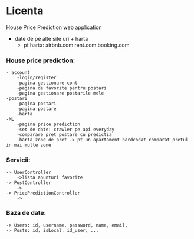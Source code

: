 # Licenta
House Price Prediction web application 
  - date de pe alte site uri + harta
	- pt harta: airbnb.com rent.com booking.com
	
### House price prediction:
	- account
		-login/register
		-pagina gestionare cont
		-pagina de favorite pentru postari
		-pagina gestionare postarile mele
	-postari
		-pagina postari
		-pagina postare
		-harta
	-ML
		-pagina price prediction
		-set de date: crawler pe api everyday
		-comparare pret postare cu predictia
		-harta zone de pret -> pt un apartament hardcodat comparat pretul in mai multe zone

### Servicii:
	-> UserController
		->lista anunturi favorite
	-> PostController
		->
	-> PricePredictionController
		->
### Baza de date:
	-> Users: id, username, password, name, email,
	-> Posts: id, isLocal, id_user, ... 
